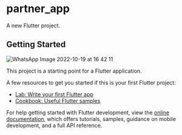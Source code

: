 # partner_app

A new Flutter project.

## Getting Started

![WhatsApp Image 2022-10-19 at 16 42 11](https://user-images.githubusercontent.com/91565180/196676027-06ae7a85-7777-4e22-af4f-8a083789d6e2.jpeg)

This project is a starting point for a Flutter application.

A few resources to get you started if this is your first Flutter project:

- [Lab: Write your first Flutter app](https://docs.flutter.dev/get-started/codelab)
- [Cookbook: Useful Flutter samples](https://docs.flutter.dev/cookbook)

For help getting started with Flutter development, view the
[online documentation](https://docs.flutter.dev/), which offers tutorials,
samples, guidance on mobile development, and a full API reference.

